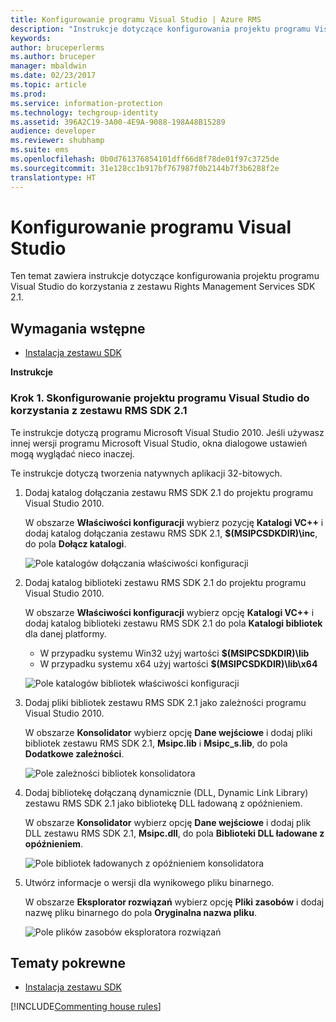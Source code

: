 ```yaml
---
title: Konfigurowanie programu Visual Studio | Azure RMS
description: "Instrukcje dotyczące konfigurowania projektu programu Visual Studio do korzystania z zestawu RMS SDK 2.1."
keywords: 
author: bruceperlerms
ms.author: bruceper
manager: mbaldwin
ms.date: 02/23/2017
ms.topic: article
ms.prod: 
ms.service: information-protection
ms.technology: techgroup-identity
ms.assetid: 396A2C19-3A00-4E9A-9088-198A48B15289
audience: developer
ms.reviewer: shubhamp
ms.suite: ems
ms.openlocfilehash: 0b0d761376854101dff66d8f78de01f97c3725de
ms.sourcegitcommit: 31e128cc1b917bf767987f0b2144b7f3b6288f2e
translationtype: HT
---
```

# <a name="configure-visual-studio"></a>Konfigurowanie programu Visual Studio

Ten temat zawiera instrukcje dotyczące konfigurowania projektu programu Visual Studio do korzystania z zestawu Rights Management Services SDK 2.1.

## <a name="prerequisites"></a>Wymagania wstępne

-   [Instalacja zestawu SDK](install-the-rms-sdk.md)

**Instrukcje**

### <a name="step-1-configure-a-visual-studio-project-to-use-rms-sdk-21"></a>Krok 1. Skonfigurowanie projektu programu Visual Studio do korzystania z zestawu RMS SDK 2.1

Te instrukcje dotyczą programu Microsoft Visual Studio 2010. Jeśli używasz innej wersji programu Microsoft Visual Studio, okna dialogowe ustawień mogą wyglądać nieco inaczej.

Te instrukcje dotyczą tworzenia natywnych aplikacji 32-bitowych.

1.  Dodaj katalog dołączania zestawu RMS SDK 2.1 do projektu programu Visual Studio 2010.

    W obszarze **Właściwości konfiguracji** wybierz pozycję **Katalogi VC++** i dodaj katalog dołączania zestawu RMS SDK 2.1, **$(MSIPCSDKDIR)\\inc**, do pola **Dołącz katalogi**.

    ![Pole katalogów dołączania właściwości konfiguracji](../media/include_directories.png)

2.  Dodaj katalog biblioteki zestawu RMS SDK 2.1 do projektu programu Visual Studio 2010.

    W obszarze **Właściwości konfiguracji** wybierz opcję **Katalogi VC++** i dodaj katalog biblioteki zestawu RMS SDK 2.1 do pola **Katalogi bibliotek** dla danej platformy.

    -   W przypadku systemu Win32 użyj wartości **$(MSIPCSDKDIR)\\lib**
    -   W przypadku systemu x64 użyj wartości **$(MSIPCSDKDIR)\\lib\\x64**

    ![Pole katalogów bibliotek właściwości konfiguracji](../media/library_directories.png)

3.  Dodaj pliki bibliotek zestawu RMS SDK 2.1 jako zależności programu Visual Studio 2010.

    W obszarze **Konsolidator** wybierz opcję **Dane wejściowe** i dodaj pliki bibliotek zestawu RMS SDK 2.1, **Msipc.lib** i **Msipc\_s.lib**, do pola **Dodatkowe zależności**.

    ![Pole zależności bibliotek konsolidatora](../media/additional_dependencies.png)

4.  Dodaj bibliotekę dołączaną dynamicznie (DLL, Dynamic Link Library) zestawu RMS SDK 2.1 jako bibliotekę DLL ładowaną z opóźnieniem.

    W obszarze **Konsolidator** wybierz opcję **Dane wejściowe** i dodaj plik DLL zestawu RMS SDK 2.1, **Msipc.dll**, do pola **Biblioteki DLL ładowane z opóźnieniem**.

    ![Pole bibliotek ładowanych z opóźnieniem konsolidatora](../media/delay_loaded.png)

5.  Utwórz informacje o wersji dla wynikowego pliku binarnego.

    W obszarze **Eksplorator rozwiązań** wybierz opcję **Pliki zasobów** i dodaj nazwę pliku binarnego do pola **Oryginalna nazwa pliku**.

    ![Pole plików zasobów eksploratora rozwiązań](../media/original_file_name.png)

## <a name="related-topics"></a>Tematy pokrewne

* [Instalacja zestawu SDK](install-the-rms-sdk.md)

[!INCLUDE[Commenting house rules](../includes/houserules.md)]